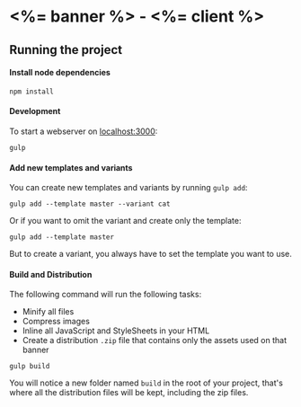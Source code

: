 # <%= banner %> - <%= client %>

## Running the project

#### Install node dependencies
```
npm install
```

#### Development
To start a webserver on [localhost:3000](http://localhost:3000):
```
gulp
```

#### Add new templates and variants
You can create new templates and variants by running `gulp add`:
```
gulp add --template master --variant cat
```

Or if you want to omit the variant and create only the template:
```
gulp add --template master
```

But to create a variant, you always have to set the template you want to use.


#### Build and Distribution
The following command will run the following tasks:

- Minify all files
- Compress images
- Inline all JavaScript and StyleSheets in your HTML
- Create a distribution `.zip` file that contains only the assets used on that banner

```
gulp build
```

You will notice a new folder named `build` in the root of your project, that's where all the distribution files will be kept, including the zip files.
